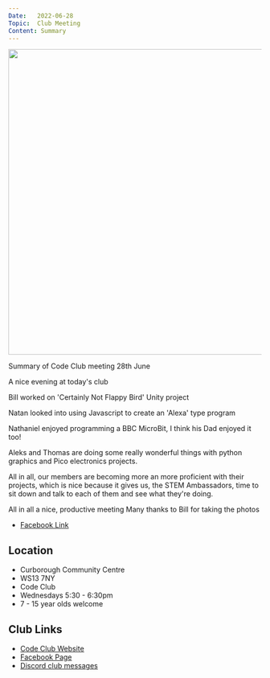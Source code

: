 ```yaml
---
Date:   2022-06-28
Topic:  Club Meeting
Content: Summary
---
```

[<img width="1080px" height="608" src="https://scontent.fbhx6-1.fna.fbcdn.net/v/t39.30808-6/290953344_4977926602334400_2672843599090290971_n.jpg?_nc_cat=111&ccb=1-7&_nc_sid=5f2048&_nc_ohc=5Nr0SQE4i1cAX98MtVr&_nc_ht=scontent.fbhx6-1.fna&edm=AKK4YLsEAAAA&oh=00_AfD1JRXr5C0PM35La1B65d8XZ6_lILArzAZ5FWMcuEy9Ww&oe=652B859C"/>](https://scontent.fbhx6-1.fna.fbcdn.net/v/t39.30808-6/290953344_4977926602334400_2672843599090290971_n.jpg?_nc_cat=111&ccb=1-7&_nc_sid=5f2048&_nc_ohc=5Nr0SQE4i1cAX98MtVr&_nc_ht=scontent.fbhx6-1.fna&edm=AKK4YLsEAAAA&oh=00_AfD1JRXr5C0PM35La1B65d8XZ6_lILArzAZ5FWMcuEy9Ww&oe=652B859C)

Summary of Code Club meeting 28th June

A nice evening at today's club 

Bill worked on 'Certainly Not Flappy Bird' Unity project

Natan looked into using Javascript to create an 'Alexa' type program 

Nathaniel enjoyed programming a BBC MicroBit, I think his Dad enjoyed it too! 

Aleks and Thomas are doing some really wonderful things with python graphics and Pico electronics projects. 

All in all, our members are becoming more an more proficient with their projects, which is nice because it gives us, the STEM Ambassadors, time to sit down and talk to each of them and see what they're doing. 

All in all a nice, productive meeting
Many thanks to Bill for taking the photos

* [Facebook Link](https://www.facebook.com/1481985248595237/posts/4977927665667627/)

## Location

* Curborough Community Centre
* WS13 7NY
* Code Club
* Wednesdays 5:30 - 6:30pm
* 7 - 15 year olds welcome

## Club Links

* [Code Club Website](https://lichfield-code-club.github.io/)
* [Facebook Page](https://www.facebook.com/LichfieldCoders)
* [Discord club messages](https://discord.gg/szz6xGK)
